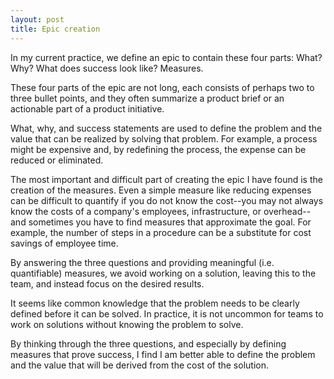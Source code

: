 ```yaml
---
layout: post
title: Epic creation
---
```


In my current practice, we define an epic to contain these four parts:  What?  Why?  What does success look like?  Measures.

These four parts of the epic are not long, each consists of perhaps two to three bullet points, and they often summarize a product brief or an actionable part of a product initiative. 

What, why, and success statements are used to define the problem and the value that can be realized by solving that problem.  For example, a process might be expensive and, by redefining the process, the expense can be reduced or eliminated.

The most important and difficult part of creating the epic I have found is the creation of the measures.  Even a simple measure like reducing expenses can be difficult to quantify if you do not know the cost--you may not always know the costs of a company's employees, infrastructure, or overhead--and sometimes you have to find measures that approximate the goal.  For example, the number of steps in a procedure can be a substitute for cost savings of employee time.

By answering the three questions and providing meaningful (i.e. quantifiable) measures, we avoid working on a solution, leaving this to the team, and instead focus on the desired results.

It seems like common knowledge that the problem needs to be clearly defined before it can be solved.  In practice, it is not uncommon for teams to work on solutions without knowing the problem to solve. 

By thinking through the three questions, and especially by defining measures that prove success, I find I am better able to define the problem and the value that will be derived from the cost of the solution.
